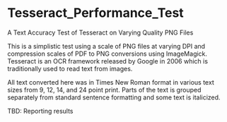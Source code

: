 # Tesseract_Performance_Test

A Text Accuracy Test of Tesseract on Varying Quality PNG Files

This is a simplistic test using a scale of PNG files at varying DPI and compression scales of PDF to PNG conversions using ImageMagick.
Tesseract is an OCR framework released by Google in 2006 which is traditionally used to read text from images.

All text converted here was in Times New Roman format in various text sizes from 9, 12, 14, and 24 point print. 
Parts of the text is grouped separately from standard sentence formatting and some text is italicized.

TBD: Reporting results
